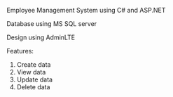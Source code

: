 Employee Management System using C# and ASP.NET

Database using MS SQL server

Design using AdminLTE

Features:
1. Create data
2. View data
3. Update data
4. Delete data
